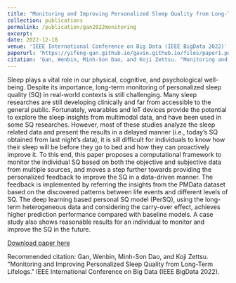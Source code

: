 ```yaml
---
title: "Monitoring and Improving Personalized Sleep Quality from Long-Term Lifelogs"
collection: publications
permalink: /publication/gan2022monitoring
excerpt: 
date: 2022-12-18
venue: 'IEEE International Conference on Big Data (IEEE BigData 2022)'
paperurl: 'https://yifeng-gan.github.io/gavin.github.io/files/paper1.pdf'
citation: 'Gan, Wenbin, Minh-Son Dao, and Koji Zettsu. "Monitoring and Improving Personalized Sleep Quality from Long-Term Lifelogs." IEEE International Conference on Big Data (IEEE BigData 2022).'
---
```

Sleep plays a vital role in our physical, cognitive, and psychological well-being. Despite its importance, long-term monitoring of personalized sleep quality (SQ) in real-world contexts is still challenging. Many sleep researches are still developing clinically and far from accessible to the general public. Fortunately, wearables and IoT devices provide the potential to explore the sleep insights from multimodal data, and have been used in some SQ researches. However, most of these studies analyze the sleep related data and present the results in a delayed manner (i.e., today’s SQ obtained from last night’s data), it is sill difficult for individuals to know how their sleep will be before they go to bed and how they can proactively improve it. To this end, this paper proposes a computational framework to monitor the individual SQ based on both the objective and subjective data from multiple sources, and moves a step further towards providing the personalized feedback to improve the SQ in a data-driven manner. The feedback is implemented by referring the insights from the PMData dataset based on the discovered patterns between life events and different levels of SQ. The deep learning based personal SQ model (PerSQ), using the long-term heterogeneous data and considering the carry-over effect, achieves higher prediction performance compared with baseline models. A case study also shows reasonable results for an individual to monitor and improve the SQ in the future.

[Download paper here](https://yifeng-gan.github.io/gavin.github.io/files/paper1.pdf)

Recommended citation: Gan, Wenbin, Minh-Son Dao, and Koji Zettsu. "Monitoring and Improving Personalized Sleep Quality from Long-Term Lifelogs." IEEE International Conference on Big Data (IEEE BigData 2022).
